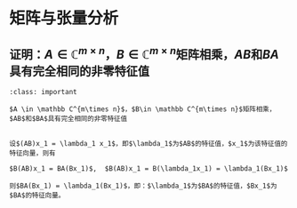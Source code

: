 # 矩阵与张量分析

## 证明：$A \in \mathbb C^{m\times n}$，$B\in \mathbb C^{m\times n}$矩阵相乘，$AB$和$BA$具有完全相同的非零特征值

```{admonition} Definition: *特征值性质*
:class: important

$A \in \mathbb C^{m\times n}$，$B\in \mathbb C^{m\times n}$矩阵相乘，$AB$和$BA$具有完全相同的非零特征值
```

```{admonition} 证明：

设$(AB)x_1 = \lambda_1 x_1$，即$\lambda_1$为$AB$的特征值，$x_1$为该特征值的特征向量，则有

$B(AB)x_1 = BA(Bx_1)$,  $B(AB)x_1 = B(\lambda_1x_1) = \lambda_1(Bx_1)$

则$BA(Bx_1) = \lambda_1(Bx_1)$，即：$\lambda_1$为$BA$的特征值，$Bx_1$为$BA$的特征向量。
```